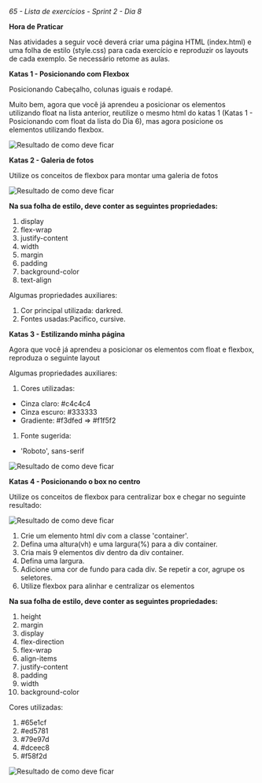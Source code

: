 <em>65 - Lista de exercícios - Sprint 2 - Dia 8</em>

<strong>Hora de Praticar</strong>

Nas atividades a seguir você deverá criar uma página HTML (index.html) e uma folha de estilo (style.css) para cada exercício e reproduzir os layouts de cada exemplo. Se necessário retome as aulas.

<strong>Katas 1 - Posicionando com Flexbox</strong>

Posicionando Cabeçalho, colunas iguais e rodapé.

Muito bem, agora que você já aprendeu a posicionar os elementos utilizando float na lista anterior, reutilize o mesmo html do katas 1 (Katas 1 - Posicionando com float da lista do Dia 6), mas agora posicione os elementos utilizando flexbox.

![Resultado de como deve ficar](/katas1.png)

<strong>Katas 2 - Galeria de fotos</strong>

Utilize os conceitos de flexbox para montar uma galeria de fotos

![Resultado de como deve ficar](/katas2.png)

<strong>Na sua folha de estilo, deve conter as seguintes propriedades:</strong>

1. display
2. flex-wrap
3. justify-content
4. width
5. margin
6. padding
7. background-color
8. text-align

Algumas propriedades auxiliares:

1. Cor principal utilizada: darkred.
2. Fontes usadas:Pacifico, cursive.

<strong>Katas 3 - Estilizando minha página</strong>

Agora que você já aprendeu a posicionar os elementos com float e flexbox, reproduza o seguinte layout

Algumas propriedades auxiliares:

<ol><li>Cores utilizadas:</li></ol>
    <ul>
        <li>Cinza claro: #c4c4c4</li>
        <li>Cinza escuro: #333333</li>
        <li>Gradiente: #f3dfed => #f1f5f2</li>
    </ul>
<ol><li>Fonte sugerida:</li></ol>
    <ul>
        <li>'Roboto', sans-serif</li>
    </ul>

![Resultado de como deve ficar](/katas3.png)

<strong>Katas 4 - Posicionando o box no centro</strong>

Utilize os conceitos de flexbox para centralizar box e chegar no seguinte resultado:

![Resultado de como deve ficar](/katas4.png)

1. Crie um elemento html div com a classe 'container'.
2. Defina uma altura(vh) e uma largura(%) para a div container.
3. Cria mais 9 elementos div dentro da div container.
4. Defina uma largura.
5. Adicione uma cor de fundo para cada div. Se repetir a cor, agrupe os seletores.
6. Utilize flexbox para alinhar e centralizar os elementos

<strong>Na sua folha de estilo, deve conter as seguintes propriedades:</strong>

1. height
2. margin
3. display
4. flex-direction
5. flex-wrap
6. align-items
7. justify-content
8. padding
9. width
10. background-color

Cores utilizadas:

1. #65e1cf
2. #ed5781
3. #79e97d
4. #dceec8
5. #f58f2d

![Resultado de como deve ficar](/katas4(1).png)